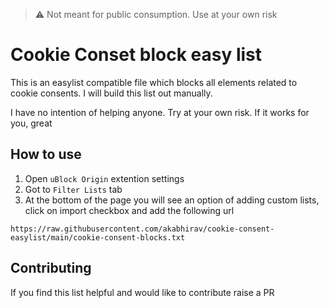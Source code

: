 > :warning: Not meant for public consumption. Use at your own risk

# Cookie Conset block easy list
This is an easylist compatible file which blocks all elements related to cookie consents. I will build this list out manually.

I have no intention of helping anyone. Try at your own risk. If it works for you, great

## How to use
1. Open `uBlock Origin` extention settings
2. Got to `Filter Lists` tab
3. At the bottom of the page you will see an option of adding custom lists, click on import checkbox and add the following url
```
https://raw.githubusercontent.com/akabhirav/cookie-consent-easylist/main/cookie-consent-blocks.txt 
```

## Contributing
If you find this list helpful and would like to contribute raise a PR